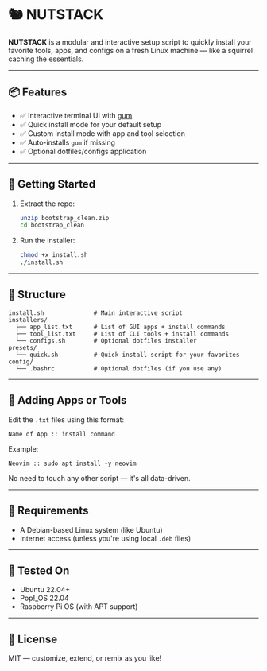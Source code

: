 # 🐿️ NUTSTACK

**NUTSTACK** is a modular and interactive setup script to quickly install your favorite tools, apps, and configs on a fresh Linux machine — like a squirrel caching the essentials.

---

## 📦 Features

- ✅ Interactive terminal UI with [gum](https://github.com/charmbracelet/gum)
- ✅ Quick install mode for your default setup
- ✅ Custom install mode with app and tool selection
- ✅ Auto-installs `gum` if missing
- ✅ Optional dotfiles/configs application

---

## 🚀 Getting Started

1. Extract the repo:
   ```bash
   unzip bootstrap_clean.zip
   cd bootstrap_clean
   ```

2. Run the installer:
   ```bash
   chmod +x install.sh
   ./install.sh
   ```

---

## 🧩 Structure

```
install.sh              # Main interactive script
installers/
  ├── app_list.txt      # List of GUI apps + install commands
  ├── tool_list.txt     # List of CLI tools + install commands
  └── configs.sh        # Optional dotfiles installer
presets/
  └── quick.sh          # Quick install script for your favorites
config/
  └── .bashrc           # Optional dotfiles (if you use any)
```

---

## 📝 Adding Apps or Tools

Edit the `.txt` files using this format:
```
Name of App :: install command
```

Example:
```
Neovim :: sudo apt install -y neovim
```

No need to touch any other script — it's all data-driven.

---

## 🧠 Requirements

- A Debian-based Linux system (like Ubuntu)
- Internet access (unless you're using local `.deb` files)

---

## 🧪 Tested On

- Ubuntu 22.04+
- Pop!_OS 22.04
- Raspberry Pi OS (with APT support)

---

## 📖 License

MIT — customize, extend, or remix as you like!
